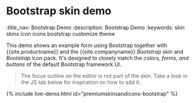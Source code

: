 # Bootstrap skin demo
:title_nav: Bootstrap Demo
:description: Bootstrap Demo
:keywords: skin skins icon icons bootstrap customize theme

This demo shows an example form using Bootstrap together with {{site.productname}} and the {{site.companyname}} _Bootstrap_ skin and _Bootstrap_ icon pack. It's designed to closely match the _colors, forms, and buttons_ of the default Bootstrap framework UI.

>The focus outline on the editor is not part of the skin. Take a look in the JS tab below for inspiration on how to add it.

{% include live-demo.html id="premiumskinsandicons-bootstrap" %}

